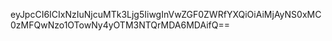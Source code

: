 eyJpcCI6ICIxNzIuNjcuMTk3Ljg5IiwgInVwZGF0ZWRfYXQiOiAiMjAyNS0xMC0zMFQwNzo1OTowNy4yOTM3NTQrMDA6MDAifQ==